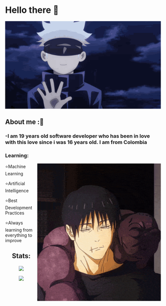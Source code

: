 # Hello there 🤙

<div align="center">
  <img hight="300" width="700" alt="GIF" align="center" src="https://github.com/LeJuanChis/lejuanchis/blob/main/assets/gifs/jujutsu-kaisen-gojo-satoru.gif">
</div>

## About me :🤙

### -I am 19 years old software developer who has been in love with this love since i was 16 years old. I am from Colombia
<div>

  
### Learning:
  <img hight="300" width="400" alt="GIF" align="right" src="https://github.com/LeJuanChis/lejuanchis/blob/main/assets/gifs/toji-toji-fushiguro.gif" />
  <p align="left">
  ⭐Machine Learning 
  
  ⭐Artificial Intelligence 
  
  ⭐Best Development Practices 

  ⭐Always learning from everything to improve
</p>
</div>
<div align="center">
  

<p>
  
  ## Stats:
  
<img align="center" src="https://github-readme-stats.vercel.app/api?username=LeJuanChis&&show_icons=true&theme=cobalt"/>
</p>
<p>
<img align="center" src="https://github-readme-stats.vercel.app/api/top-langs/?username=LeJuanChis&hide_progress=false"/>
</p>
</div>


